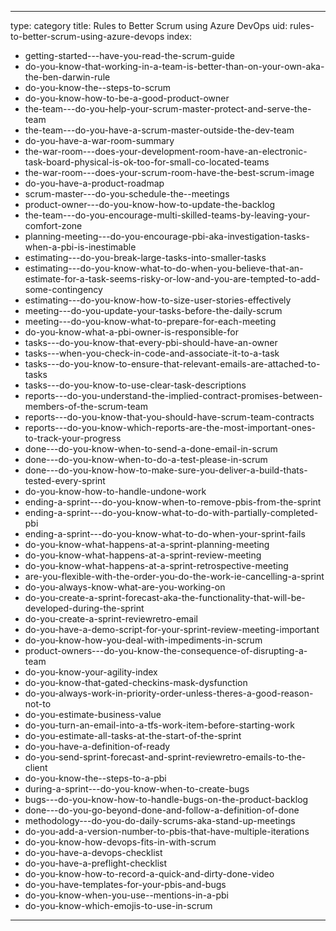 
---
type: category
title: Rules to Better Scrum using Azure DevOps
uid: rules-to-better-scrum-using-azure-devops
index:
 - getting-started---have-you-read-the-scrum-guide
 - do-you-know-that-working-in-a-team-is-better-than-on-your-own-aka-the-ben-darwin-rule
 - do-you-know-the--steps-to-scrum
 - do-you-know-how-to-be-a-good-product-owner
 - the-team---do-you-help-your-scrum-master-protect-and-serve-the-team
 - the-team---do-you-have-a-scrum-master-outside-the-dev-team
 - do-you-have-a-war-room-summary
 - the-war-room---does-your-development-room-have-an-electronic-task-board-physical-is-ok-too-for-small-co-located-teams
 - the-war-room---does-your-scrum-room-have-the-best-scrum-image
 - do-you-have-a-product-roadmap
 - scrum-master---do-you-schedule-the--meetings
 - product-owner---do-you-know-how-to-update-the-backlog
 - the-team---do-you-encourage-multi-skilled-teams-by-leaving-your-comfort-zone
 - planning-meeting---do-you-encourage-pbi-aka-investigation-tasks-when-a-pbi-is-inestimable
 - estimating---do-you-break-large-tasks-into-smaller-tasks
 - estimating---do-you-know-what-to-do-when-you-believe-that-an-estimate-for-a-task-seems-risky-or-low-and-you-are-tempted-to-add-some-contingency
 - estimating---do-you-know-how-to-size-user-stories-effectively
 - meeting---do-you-update-your-tasks-before-the-daily-scrum
 - meeting---do-you-know-what-to-prepare-for-each-meeting
 - do-you-know-what-a-pbi-owner-is-responsible-for
 - tasks---do-you-know-that-every-pbi-should-have-an-owner
 - tasks---when-you-check-in-code-and-associate-it-to-a-task
 - tasks---do-you-know-to-ensure-that-relevant-emails-are-attached-to-tasks
 - tasks---do-you-know-to-use-clear-task-descriptions
 - reports---do-you-understand-the-implied-contract-promises-between-members-of-the-scrum-team
 - reports---do-you-know-that-you-should-have-scrum-team-contracts
 - reports---do-you-know-which-reports-are-the-most-important-ones-to-track-your-progress
 - done---do-you-know-when-to-send-a-done-email-in-scrum
 - done---do-you-know-when-to-do-a-test-please-in-scrum
 - done---do-you-know-how-to-make-sure-you-deliver-a-build-thats-tested-every-sprint
 - do-you-know-how-to-handle-undone-work
 - ending-a-sprint---do-you-know-when-to-remove-pbis-from-the-sprint
 - ending-a-sprint---do-you-know-what-to-do-with-partially-completed-pbi
 - ending-a-sprint---do-you-know-what-to-do-when-your-sprint-fails
 - do-you-know-what-happens-at-a-sprint-planning-meeting
 - do-you-know-what-happens-at-a-sprint-review-meeting
 - do-you-know-what-happens-at-a-sprint-retrospective-meeting
 - are-you-flexible-with-the-order-you-do-the-work-ie-cancelling-a-sprint
 - do-you-always-know-what-are-you-working-on
 - do-you-create-a-sprint-forecast-aka-the-functionality-that-will-be-developed-during-the-sprint
 - do-you-create-a-sprint-reviewretro-email
 - do-you-have-a-demo-script-for-your-sprint-review-meeting-important
 - do-you-know-how-you-deal-with-impediments-in-scrum
 - product-owners---do-you-know-the-consequence-of-disrupting-a-team
 - do-you-know-your-agility-index
 - do-you-know-that-gated-checkins-mask-dysfunction
 - do-you-always-work-in-priority-order-unless-theres-a-good-reason-not-to
 - do-you-estimate-business-value
 - do-you-turn-an-email-into-a-tfs-work-item-before-starting-work
 - do-you-estimate-all-tasks-at-the-start-of-the-sprint
 - do-you-have-a-definition-of-ready
 - do-you-send-sprint-forecast-and-sprint-reviewretro-emails-to-the-client
 - do-you-know-the--steps-to-a-pbi
 - during-a-sprint---do-you-know-when-to-create-bugs
 - bugs---do-you-know-how-to-handle-bugs-on-the-product-backlog
 - done---do-you-go-beyond-done-and-follow-a-definition-of-done
 - methodology---do-you-do-daily-scrums-aka-stand-up-meetings
 - do-you-add-a-version-number-to-pbis-that-have-multiple-iterations
 - do-you-know-how-devops-fits-in-with-scrum
 - do-you-have-a-devops-checklist
 - do-you-have-a-preflight-checklist
 - do-you-know-how-to-record-a-quick-and-dirty-done-video
 - do-you-have-templates-for-your-pbis-and-bugs
 - do-you-know-when-you-use--mentions-in-a-pbi
 - do-you-know-which-emojis-to-use-in-scrum
---



